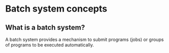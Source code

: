 # Batch system concepts 

## What is a batch system? 

A batch system provides a mechanism to submit programs (jobs) or groups of programs to be executed automatically.
